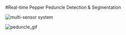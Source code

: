 #Real-time Pepper Peduncle Detection & Segmentation

![multi-sensor system](https://github.com/user-attachments/assets/8f9fce95-7c58-4c3b-9f88-ab64a3192059)


![peduncle_gif](https://github.com/user-attachments/assets/79d08d38-2888-4ea2-bb02-1661fc45b9e4)

